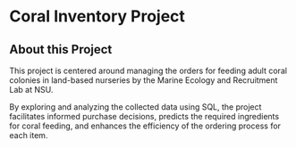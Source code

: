 # Coral Inventory Project
## About this Project
This project is centered around managing the orders for feeding adult coral colonies in land-based nurseries by the Marine Ecology and Recruitment Lab at NSU. 

By exploring and analyzing the collected data using SQL, the project facilitates informed purchase decisions, predicts the required ingredients for coral feeding, and enhances the efficiency of the ordering process for each item.
